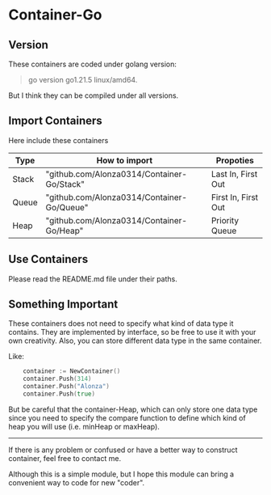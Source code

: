 # Container-Go

## Version

These containers are coded under golang version:

> go version go1.21.5 linux/amd64.

But I think they can be compiled under all versions.

## Import Containers

Here include these containers

|Type|How to import|Propoties|
|-|-|-|
|Stack|"github.com/Alonza0314/Container-Go/Stack"|Last In, First Out|
|Queue|"github.com/Alonza0314/Container-Go/Queue"|First In, First Out|
|Heap|"github.com/Alonza0314/Container-Go/Heap"|Priority Queue|

## Use Containers

Please read the README.md file under their paths.

## Something Important

These containers does not need to specify what kind of data type it contains. They are implemented by interface, so be free to use it with your own creativity.
Also, you can store different data type in the same container.

Like:

```go
    container := NewContainer()
    container.Push(314)
    container.Push("Alonza")
    container.Push(true)
```

But be careful that the container-Heap, which can only store one data type since you need to specify the compare function to define which kind of heap you will use (i.e. minHeap or maxHeap).

---

If there is any problem or confused or have a better way to construct container, feel free to contact me.

Although this is a simple module, but I hope this module can bring a convenient way to code for new "coder".
